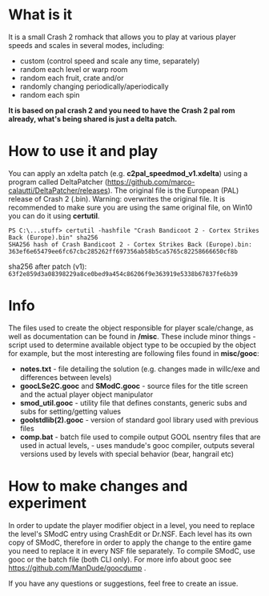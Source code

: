 # What is it
It is a small Crash 2 romhack that allows you to play at various player speeds and scales in several modes, including:
- custom (control speed and scale any time, separately)
- random each level or warp room
- random each fruit, crate and/or
- randomly changing periodically/aperiodically
- random each spin

**It is based on pal crash 2 and you need to have the Crash 2 pal rom already, what's being shared is just a delta patch.**

# How to use it and play
You can apply an xdelta patch (e.g. **c2pal_speedmod_v1.xdelta**) using a program called DeltaPatcher (https://github.com/marco-calautti/DeltaPatcher/releases).
The original file is the European (PAL) release of Crash 2 (.bin). Warning: overwrites the original file. 
It is recommended to make sure you are using the same original file, on Win10 you can do it using **certutil**.
```
PS C:\...stuff> certutil -hashfile "Crash Bandicoot 2 - Cortex Strikes Back (Europe).bin" sha256
SHA256 hash of Crash Bandicoot 2 - Cortex Strikes Back (Europe).bin:
363ef6e65479ee6fc67cbc285262ff697356ab58b5ca5765c82258666650cf8b
```
sha256 after patch (v1): `63f2e859d3a08398229a8ce0bed9a454c86206f9e363919e5338b67837fe6b39` 

# Info
The files used to create the object responsible for player scale/change, as well as documentation can be found in **/misc**.
These include minor things - script used to determine available object type to be occupied by the object for example,
but the most interesting are following files found in **misc/gooc**:
- **notes.txt** - file detailing the solution (e.g. changes made in willc/exe and differences between levels)
- **goocLSe2C.gooc** and **SModC.gooc** - source files for the title screen and the actual player object manipulator
- **smod_util.gooc** - utility file that defines constants, generic subs and subs for setting/getting values
- **goolstdlib(2).gooc** - version of standard gool library used with previous files
- **comp.bat** - batch file used to compile output GOOL nsentry files that are used in actual levels, 
               - uses mandude's gooc compiler, outputs several versions used by levels with special behavior (bear, hangrail etc)

# How to make changes and experiment
In order to update the player modifier object in a level, you need to replace the level's SModC entry using CrashEdit or Dr.NSF.
Each level has its own copy of SModC, therefore in order to apply the change to the entire game you need to replace it in every NSF file separately.
To compile SModC, use gooc or the batch file (both CLI only). For more info about gooc see https://github.com/ManDude/goocdump .

If you have any questions or suggestions, feel free to create an issue.
